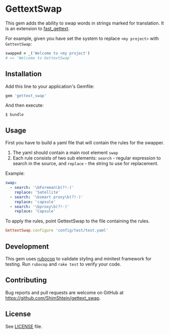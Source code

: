 # GettextSwap

This gem adds the ability to swap words in strings marked for translation.
It is an extension to [fast_gettext](https://github.com/grosser/fast_gettext).

For example, given you have set the system to replace `<my project>` with `GettextSwap`:

``` ruby
swapped = _('Welcome to <my project')
# => 'Welcome to GettextSwap'
```

## Installation

Add this line to your application's Gemfile:

```ruby
gem 'gettext_swap'
```

And then execute:

    $ bundle

## Usage

First you have to build a yaml file that will contain the rules for the swapper.

1. The yaml should contain a main root element `swap`
2. Each rule consists of two sub elements: `search` - regular expression to search in the source, and `replace` - the string to use for replacement.

Example:

``` yaml
swap:
  - search: '\bForeman\b(?!-)'
    replace: 'Satellite'
  - search: '\bsmart proxy\b(?!-)'
    replace: 'capsule'
  - search: '\bproxy\b(?!-)'
    replace: 'Capsule'
```

To apply the rules, point GettextSwap to the file containing the rules.

``` ruby
GettextSwap.configure 'config/test/test.yaml'
```

## Development

This gem uses [rubocop](https://github.com/bbatsov/rubocop) to validate styling and minitest framework for testing.
Run `rubocop` and `rake test` to verify your code.

## Contributing

Bug reports and pull requests are welcome on GitHub at https://github.com/ShimShtein/gettext_swap.

## License

See [LICENSE](LICENSE) file.

